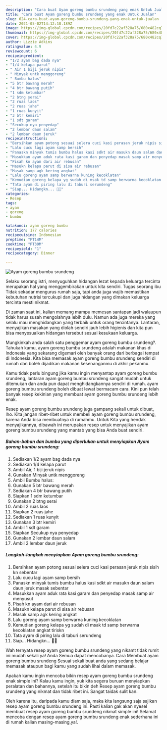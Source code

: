 ```yaml
---
description: "Cara buat Ayam goreng bumbu srundeng yang enak Untuk Jualan"
title: "Cara buat Ayam goreng bumbu srundeng yang enak Untuk Jualan"
slug: 624-cara-buat-ayam-goreng-bumbu-srundeng-yang-enak-untuk-jualan
date: 2021-05-02T14:12:18.189Z
image: https://img-global.cpcdn.com/recipes/20fd7c22af328a75/680x482cq70/ayam-goreng-bumbu-srundeng-foto-resep-utama.jpg
thumbnail: https://img-global.cpcdn.com/recipes/20fd7c22af328a75/680x482cq70/ayam-goreng-bumbu-srundeng-foto-resep-utama.jpg
cover: https://img-global.cpcdn.com/recipes/20fd7c22af328a75/680x482cq70/ayam-goreng-bumbu-srundeng-foto-resep-utama.jpg
author: Lizzie Adkins
ratingvalue: 4.9
reviewcount: 6
recipeingredient:
- "1/2 ayam bag dada nya"
- "1/4 kelapa parut"
- " Air 1 biji jeruk nipis"
- " Minyak untk menggoreng"
- " Bumbu halus"
- "5 btr bawang merah"
- "4 btr bawang putih"
- "1 sdm ketumbar"
- "2 btng serai"
- "2 ruas laos"
- "2 ruas jahe"
- "1 ruas kunyit"
- "3 btr kemiri"
- "1 sdt garam"
- "Secukup nya penyedap"
- "2 lembar daun salam"
- "2 lembar daun jeruk"
recipeinstructions:
- "Bersihkan ayam potong sesuai selera cuci kasi perasan jeruk nipis sisih kn sebentar"
- "Lalu cucu lagi ayam samp bersih"
- "Panaskn minyak tumis bumbu halus kasi sdkt air masukn daun salam daun jeruk masak sebentar"
- "Masukkan ayam aduk rata kasi garam dan penyedap masak samp air menyusut"
- "Pisah kn ayam dari air rebusan"
- "Masukn kelapa parut di sisa air rebusan"
- "Masak samp agk kering angkat"
- "Lalu goreng ayam samp berwarna kuning kecoklatan"
- "Kemudian goreng kelapa yg sudah di msak td samp berwarna kecoklatan angkat tiriskn"
- "Tata ayam di piring lalu di taburi serundeng"
- "Siap... Hidangkn... 🤗🤗"
categories:
- Resep
tags:
- ayam
- goreng
- bumbu

katakunci: ayam goreng bumbu 
nutrition: 177 calories
recipecuisine: Indonesian
preptime: "PT14M"
cooktime: "PT39M"
recipeyield: "1"
recipecategory: Dinner

---
```



![Ayam goreng bumbu srundeng](https://img-global.cpcdn.com/recipes/20fd7c22af328a75/680x482cq70/ayam-goreng-bumbu-srundeng-foto-resep-utama.jpg)

Selaku seorang istri, menyuguhkan hidangan lezat kepada keluarga tercinta merupakan hal yang menggembirakan untuk kita sendiri. Tugas seorang ibu Tidak sekadar mengurus rumah saja, tapi anda juga wajib memastikan kebutuhan nutrisi tercukupi dan juga hidangan yang dimakan keluarga tercinta mesti nikmat.

Di zaman  saat ini, kalian memang mampu memesan santapan jadi walaupun tidak harus susah mengolahnya lebih dulu. Namun ada juga mereka yang selalu mau menghidangkan yang terbaik untuk orang tercintanya. Lantaran, menyajikan masakan yang diolah sendiri jauh lebih higienis dan kita pun bisa menyesuaikan hidangan tersebut sesuai kesukaan keluarga. 



Mungkinkah anda salah satu penggemar ayam goreng bumbu srundeng?. Tahukah kamu, ayam goreng bumbu srundeng adalah makanan khas di Indonesia yang sekarang digemari oleh banyak orang dari berbagai tempat di Indonesia. Kita bisa memasak ayam goreng bumbu srundeng sendiri di rumah dan boleh dijadikan makanan kesenanganmu di akhir pekanmu.

Kamu tidak perlu bingung jika kamu ingin menyantap ayam goreng bumbu srundeng, lantaran ayam goreng bumbu srundeng sangat mudah untuk ditemukan dan anda pun dapat menghidangkannya sendiri di rumah. ayam goreng bumbu srundeng boleh dibuat lewat bermacam cara. Kini pun telah banyak resep kekinian yang membuat ayam goreng bumbu srundeng lebih enak.

Resep ayam goreng bumbu srundeng juga gampang sekali untuk dibuat, lho. Kita jangan ribet-ribet untuk membeli ayam goreng bumbu srundeng, karena Anda bisa membuatnya di rumahmu. Untuk Kita yang hendak menyajikannya, dibawah ini merupakan resep untuk menyajikan ayam goreng bumbu srundeng yang mantab yang bisa Anda buat sendiri.

<!--inarticleads1-->

##### Bahan-bahan dan bumbu yang diperlukan untuk menyiapkan Ayam goreng bumbu srundeng:

1. Sediakan 1/2 ayam bag dada nya
1. Sediakan 1/4 kelapa parut
1. Ambil  Air, 1 biji jeruk nipis
1. Gunakan  Minyak untk menggoreng
1. Ambil  Bumbu halus:
1. Gunakan 5 btr bawang merah
1. Sediakan 4 btr bawang putih
1. Siapkan 1 sdm ketumbar
1. Gunakan 2 btng serai
1. Ambil 2 ruas laos
1. Siapkan 2 ruas jahe
1. Sediakan 1 ruas kunyit
1. Gunakan 3 btr kemiri
1. Ambil 1 sdt garam
1. Siapkan Secukup nya penyedap
1. Gunakan 2 lembar daun salam
1. Ambil 2 lembar daun jeruk




<!--inarticleads2-->

##### Langkah-langkah menyiapkan Ayam goreng bumbu srundeng:

1. Bersihkan ayam potong sesuai selera cuci kasi perasan jeruk nipis sisih kn sebentar
1. Lalu cucu lagi ayam samp bersih
1. Panaskn minyak tumis bumbu halus kasi sdkt air masukn daun salam daun jeruk masak sebentar
1. Masukkan ayam aduk rata kasi garam dan penyedap masak samp air menyusut
1. Pisah kn ayam dari air rebusan
1. Masukn kelapa parut di sisa air rebusan
1. Masak samp agk kering angkat
1. Lalu goreng ayam samp berwarna kuning kecoklatan
1. Kemudian goreng kelapa yg sudah di msak td samp berwarna kecoklatan angkat tiriskn
1. Tata ayam di piring lalu di taburi serundeng
1. Siap... Hidangkn... 🤗🤗




Wah ternyata resep ayam goreng bumbu srundeng yang nikamt tidak rumit ini mudah sekali ya! Anda Semua dapat mencobanya. Cara Membuat ayam goreng bumbu srundeng Sesuai sekali buat anda yang sedang belajar memasak ataupun bagi kamu yang sudah lihai dalam memasak.

Apakah kamu ingin mencoba bikin resep ayam goreng bumbu srundeng enak simple ini? Kalau kamu ingin, yuk kita segera buruan menyiapkan peralatan dan bahannya, setelah itu bikin deh Resep ayam goreng bumbu srundeng yang nikmat dan tidak ribet ini. Sangat taidak sulit kan. 

Oleh karena itu, daripada kamu diam saja, maka kita langsung saja sajikan resep ayam goreng bumbu srundeng ini. Pasti kalian gak akan nyesel membuat resep ayam goreng bumbu srundeng nikmat simple ini! Selamat mencoba dengan resep ayam goreng bumbu srundeng enak sederhana ini di rumah kalian masing-masing,ya!.

